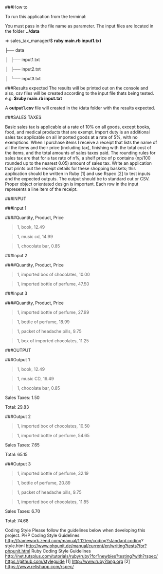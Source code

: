 ###How to

To run this application from the terminal:

You must pass in the file name as parameter. The input files are located in the folder **../data**

=> sales_tax_manager/$ **ruby main.rb input1.txt**

├── data

│   ├── input1.txt

│   ├── input2.txt

│   └── input3.txt

###Results expected
The results will be printed out on the console and also, csv files will be created according to the input file thats being tested. 
e.g: **$ruby main.rb input.txt**

A **output1.csv** file will created in the /data folder with the results expected.


###SALES TAXES

Basic sales tax is applicable at a rate of 10% on all goods, except books, food, and medical
products that are exempt. Import duty is an additional sales tax applicable on all imported
goods at a rate of 5%, with no exemptions.
When I purchase items I receive a receipt that lists the name of all the items and their price
(including tax), finishing with the total cost of the items, and the total amounts of sales taxes
paid. The rounding rules for sales tax are that for a tax rate of n%, a shelf price of p contains
(np/100 rounded up to the nearest 0.05) amount of sales tax.
Write an application that prints out the receipt details for these shopping baskets; this
application should be written in Ruby [1] and use Rspec [2] to test inputs and the expected
outputs. The output should be to standard out or CSV.
Proper object orientated design is important. Each row in the input represents a line item of
the receipt.

###INPUT

###Input 1

####Quantity, Product, Price
>1, book, 12.49

>1, music cd, 14.99

>1, chocolate bar, 0.85

###Input 2

####Quantity, Product, Price
>1, imported box of chocolates, 10.00

>1, imported bottle of perfume, 47.50

###Input 3

####Quantity, Product, Price
>1, imported bottle of perfume, 27.99

>1, bottle of perfume, 18.99

>1, packet of headache pills, 9.75

>1, box of imported chocolates, 11.25

###OUTPUT

###Output 1

>1, book, 12.49

>1, music CD, 16.49

>1, chocolate bar, 0.85

Sales Taxes: 1.50

Total: 29.83

###Output 2

>1, imported box of chocolates, 10.50

>1, imported bottle of perfume, 54.65

Sales Taxes: 7.65

Total: 65.15

###Output 3

>1, imported bottle of perfume, 32.19

>1, bottle of perfume, 20.89

>1, packet of headache pills, 9.75

>1, imported box of chocolates, 11.85

Sales Taxes: 6.70

Total: 74.68

Coding Style
Please follow the guidelines below when developing this project.
PHP Coding Style Guidelines
http://framework.zend.com/manual/1.12/en/coding?standard.coding?
style.html
http://www.phpunit.de/manual/current/en/writing?tests?for?phpunit.html
Ruby Coding Style Guidelines
http://net.tutsplus.com/tutorials/ruby/ruby?for?newbies?testing?with?rspec/
https://github.com/styleguide
[1] http://www.ruby?lang.org
[2] https://www.relishapp.com/rspec/
